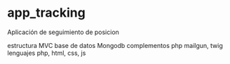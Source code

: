 # app_tracking
Aplicación de seguimiento de  posicion

estructura MVC
base de datos Mongodb
complementos php mailgun, twig
lenguajes php, html, css, js
